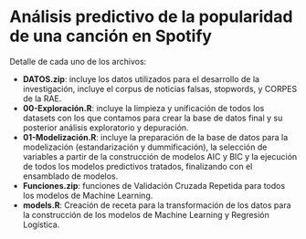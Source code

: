# Análisis predictivo de la popularidad de una canción en Spotify

Detalle de cada uno de los archivos:
- **DATOS.zip**: incluye los datos utilizados para el desarrollo de la investigación, incluye el corpus de noticias falsas, stopwords, y CORPES de la RAE.
- **00-Exploración.R**: incluye la limpieza y unificación de todos los datasets con los que contamos para crear la base de datos final y su posterior análisis exploratorio y depuración.
- **01-Modelización.R**: incluye la preparación de la base de datos para la modelización (estandarización y dummificación), la selección de variables a partir de la construcción de modelos AIC y BIC y la ejecución de todos los modelos predictivos tratados, finalizando con el ensamblado de modelos.
- **Funciones.zip**: funciones de Validación Cruzada Repetida para todos los modelos de Machine Learning.
- **models.R**: Creación de receta para la transformación de los datos para la construcción de los modelos de Machine Learning y Regresión Logística.

